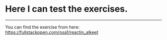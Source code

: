 # Here I can test the exercises.
***
You can find the exercise from here: https://fullstackopen.com/osa1/reactin_alkeet
